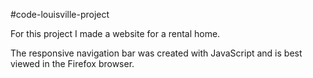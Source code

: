 #code-louisville-project

For this project I made a website for a rental home.

The responsive navigation bar was created with JavaScript and is best viewed in the Firefox browser.


